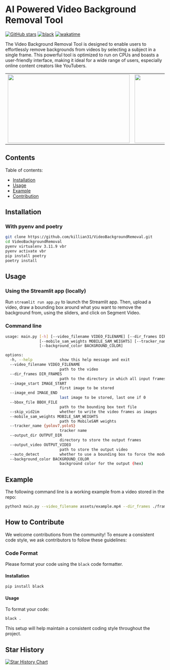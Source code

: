 # AI Powered Video Background Removal Tool

[![GitHub stars](https://img.shields.io/github/stars/killian31/VideoBackgroundRemoval.svg)](https://github.com/killian31/VideoBackgroundRemoval/stargazers)
[![black](https://github.com/killian31/VideoBackgroundRemoval/actions/workflows/github-actions-black-formatting.yml/badge.svg)](https://github.com/killian31/VideoBackgroundRemoval/actions/workflows/github-actions-black-formatting.yml)
[![wakatime](https://wakatime.com/badge/github/killian31/VideoBackgroundRemoval.svg)](https://wakatime.com/badge/github/killian31/VideoBackgroundRemoval)

The Video Background Removal Tool is designed to enable users to effortlessly remove backgrounds from videos by selecting a subject in a single frame. This powerful tool is optimized to run on CPUs and boasts a user-friendly interface, making it ideal for a wide range of users, especially online content creators like YouTubers.

<p align="center">
  <table>
    <tr>
      <td>
        <img src="assets/example.gif" width="385" height="216" />
      </td>
      <td>
        <img src="assets/output_example.gif" width="385" height="216" />
      </td>
    </tr>
  </table>
</p>

## Contents

Table of contents:

- [Installation](#installation)
- [Usage](#usage)
- [Example](#example)
- [Contribution](#how-to-contribute)

## Installation

### With pyenv and poetry

```bash
git clone https://github.com/killian31/VideoBackgroundRemoval.git
cd VideoBackgroundRemoval
pyenv virtualenv 3.11.9 vbr
pyenv activate vbr
pip install poetry
poetry install
```

## Usage

### Using the Streamlit app (locally)

Run `streamlit run app.py` to launch the Streamlit app. Then, upload a video, draw a
bounding box around what you want to remove the background from, using the sliders,
and click on Segment Video.

### Command line

```bash
usage: main.py [-h] [--video_filename VIDEO_FILENAME] [--dir_frames DIR_FRAMES] [--image_start IMAGE_START] [--image_end IMAGE_END] [--bbox_file BBOX_FILE] [--skip_vid2im]
               [--mobile_sam_weights MOBILE_SAM_WEIGHTS] [--tracker_name {yolov7,yoloS}] [--output_dir OUTPUT_DIR] [--output_video OUTPUT_VIDEO] [--auto_detect]
               [--background_color BACKGROUND_COLOR]

options:
  -h, --help            show this help message and exit
  --video_filename VIDEO_FILENAME
                        path to the video
  --dir_frames DIR_FRAMES
                        path to the directory in which all input frames will be stored
  --image_start IMAGE_START
                        first image to be stored
  --image_end IMAGE_END
                        last image to be stored, last one if 0
  --bbox_file BBOX_FILE
                        path to the bounding box text file
  --skip_vid2im         whether to write the video frames as images
  --mobile_sam_weights MOBILE_SAM_WEIGHTS
                        path to MobileSAM weights
  --tracker_name {yolov7,yoloS}
                        tracker name
  --output_dir OUTPUT_DIR
                        directory to store the output frames
  --output_video OUTPUT_VIDEO
                        path to store the output video
  --auto_detect         whether to use a bounding box to force the model to segment the object
  --background_color BACKGROUND_COLOR
                        background color for the output (hex)
```

## Example

The following command line is a working example from a video stored in the repo:

```bash
python3 main.py --video_filename assets/example.mp4 --dir_frames ./frames --bbox_file bbox.txt --mobile_sam_weights models/mobile_sam.pt --output_dir output_frames --output_video output.mp4
```

## How to Contribute

We welcome contributions from the community! To ensure a consistent code style, we ask contributors to follow these guidelines:

### Code Format

Please format your code using the `black` code formatter.

#### Installation

```bash
pip install black
```

#### Usage

To format your code:

```bash
black .
```

This setup will help maintain a consistent coding style throughout the project.

## Star History

[![Star History Chart](https://api.star-history.com/svg?repos=killian31/VideoBackgroundRemoval&type=Date)](https://star-history.com/#killian31/VideoBackgroundRemoval&Date)